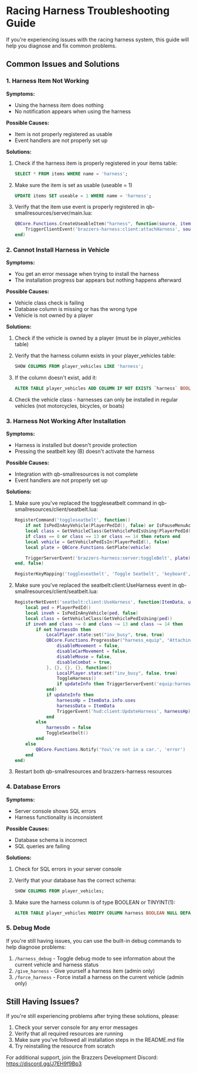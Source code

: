 # Racing Harness Troubleshooting Guide

If you're experiencing issues with the racing harness system, this guide will help you diagnose and fix common problems.

## Common Issues and Solutions

### 1. Harness Item Not Working

**Symptoms:**
- Using the harness item does nothing
- No notification appears when using the harness

**Possible Causes:**
- Item is not properly registered as usable
- Event handlers are not properly set up

**Solutions:**
1. Check if the harness item is properly registered in your items table:
   ```sql
   SELECT * FROM items WHERE name = 'harness';
   ```

2. Make sure the item is set as usable (useable = 1)
   ```sql
   UPDATE items SET useable = 1 WHERE name = 'harness';
   ```

3. Verify that the item use event is properly registered in qb-smallresources/server/main.lua:
   ```lua
   QBCore.Functions.CreateUseableItem("harness", function(source, item)
       TriggerClientEvent('brazzers-harness:client:attachHarness', source, item)
   end)
   ```

### 2. Cannot Install Harness in Vehicle

**Symptoms:**
- You get an error message when trying to install the harness
- The installation progress bar appears but nothing happens afterward

**Possible Causes:**
- Vehicle class check is failing
- Database column is missing or has the wrong type
- Vehicle is not owned by a player

**Solutions:**
1. Check if the vehicle is owned by a player (must be in player_vehicles table)

2. Verify that the harness column exists in your player_vehicles table:
   ```sql
   SHOW COLUMNS FROM player_vehicles LIKE 'harness';
   ```

3. If the column doesn't exist, add it:
   ```sql
   ALTER TABLE player_vehicles ADD COLUMN IF NOT EXISTS `harness` BOOLEAN NULL DEFAULT NULL;
   ```

4. Check the vehicle class - harnesses can only be installed in regular vehicles (not motorcycles, bicycles, or boats)

### 3. Harness Not Working After Installation

**Symptoms:**
- Harness is installed but doesn't provide protection
- Pressing the seatbelt key (B) doesn't activate the harness

**Possible Causes:**
- Integration with qb-smallresources is not complete
- Event handlers are not properly set up

**Solutions:**
1. Make sure you've replaced the toggleseatbelt command in qb-smallresources/client/seatbelt.lua:
   ```lua
   RegisterCommand('toggleseatbelt', function()
       if not IsPedInAnyVehicle(PlayerPedId(), false) or IsPauseMenuActive() then return end
       local class = GetVehicleClass(GetVehiclePedIsUsing(PlayerPedId()))
       if class == 8 or class == 13 or class == 14 then return end
       local vehicle = GetVehiclePedIsIn(PlayerPedId(), false)
       local plate = QBCore.Functions.GetPlate(vehicle)

       TriggerServerEvent('brazzers-harness:server:toggleBelt', plate)
   end, false)

   RegisterKeyMapping('toggleseatbelt', 'Toggle Seatbelt', 'keyboard', 'B')
   ```

2. Make sure you've replaced the seatbelt:client:UseHarness event in qb-smallresources/client/seatbelt.lua:
   ```lua
   RegisterNetEvent('seatbelt:client:UseHarness', function(ItemData, updateInfo) -- On Item Use (registered server side)
       local ped = PlayerPedId()
       local inveh = IsPedInAnyVehicle(ped, false)
       local class = GetVehicleClass(GetVehiclePedIsUsing(ped))
       if inveh and class ~= 8 and class ~= 13 and class ~= 14 then
           if not harnessOn then
               LocalPlayer.state:set("inv_busy", true, true)
               QBCore.Functions.Progressbar("harness_equip", "Attaching Race Harness", 5000, false, true, {
                   disableMovement = false,
                   disableCarMovement = false,
                   disableMouse = false,
                   disableCombat = true,
               }, {}, {}, {}, function()
                   LocalPlayer.state:set("inv_busy", false, true)
                   ToggleHarness()
                   if updateInfo then TriggerServerEvent('equip:harness', ItemData) end
               end)
               if updateInfo then
                   harnessHp = ItemData.info.uses
                   harnessData = ItemData
                   TriggerEvent('hud:client:UpdateHarness', harnessHp)
               end
           else
               harnessOn = false
               ToggleSeatbelt()
           end
       else
           QBCore.Functions.Notify('You\'re not in a car.', 'error')
       end
   end)
   ```

3. Restart both qb-smallresources and brazzers-harness resources

### 4. Database Errors

**Symptoms:**
- Server console shows SQL errors
- Harness functionality is inconsistent

**Possible Causes:**
- Database schema is incorrect
- SQL queries are failing

**Solutions:**
1. Check for SQL errors in your server console

2. Verify that your database has the correct schema:
   ```sql
   SHOW COLUMNS FROM player_vehicles;
   ```

3. Make sure the harness column is of type BOOLEAN or TINYINT(1):
   ```sql
   ALTER TABLE player_vehicles MODIFY COLUMN harness BOOLEAN NULL DEFAULT NULL;
   ```

### 5. Debug Mode

If you're still having issues, you can use the built-in debug commands to help diagnose problems:

1. `/harness_debug` - Toggle debug mode to see information about the current vehicle and harness status
2. `/give_harness` - Give yourself a harness item (admin only)
3. `/force_harness` - Force install a harness on the current vehicle (admin only)

## Still Having Issues?

If you're still experiencing problems after trying these solutions, please:

1. Check your server console for any error messages
2. Verify that all required resources are running
3. Make sure you've followed all installation steps in the README.md file
4. Try reinstalling the resource from scratch

For additional support, join the Brazzers Development Discord: https://discord.gg/J7EH9f9Bp3